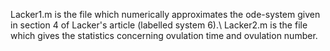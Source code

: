 Lacker1.m is the file which numerically approximates the ode-system given in section 4 of Lacker's article (labelled system 6).\\
Lacker2.m is the file which gives the statistics concerning ovulation time and ovulation number.
